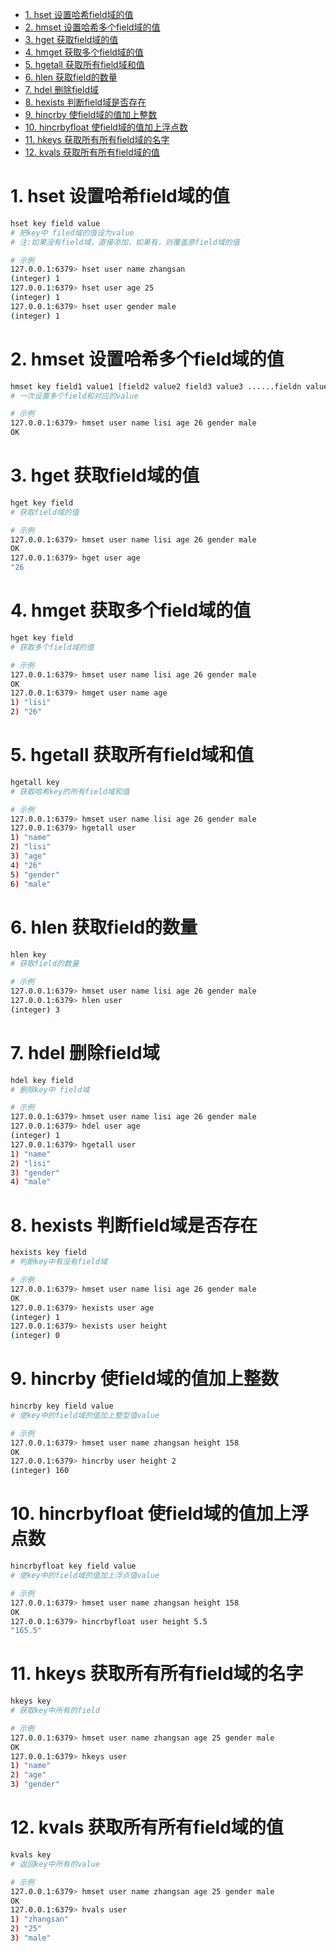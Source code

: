 - [1. hset 设置哈希field域的值](#1-hset-设置哈希field域的值)
- [2. hmset 设置哈希多个field域的值](#2-hmset-设置哈希多个field域的值)
- [3. hget 获取field域的值](#3-hget-获取field域的值)
- [4. hmget 获取多个field域的值](#4-hmget-获取多个field域的值)
- [5. hgetall 获取所有field域和值](#5-hgetall-获取所有field域和值)
- [6. hlen 获取field的数量](#6-hlen-获取field的数量)
- [7. hdel 删除field域](#7-hdel-删除field域)
- [8. hexists 判断field域是否存在](#8-hexists-判断field域是否存在)
- [9. hincrby 使field域的值加上整数](#9-hincrby-使field域的值加上整数)
- [10. hincrbyfloat 使field域的值加上浮点数](#10-hincrbyfloat-使field域的值加上浮点数)
- [11. hkeys 获取所有所有field域的名字](#11-hkeys-获取所有所有field域的名字)
- [12. kvals 获取所有所有field域的值](#12-kvals-获取所有所有field域的值)

# 1. hset 设置哈希field域的值

```bash
hset key field value
# 把key中 filed域的值设为value
# 注:如果没有field域，直接添加，如果有，则覆盖原field域的值

# 示例
127.0.0.1:6379> hset user name zhangsan
(integer) 1
127.0.0.1:6379> hset user age 25
(integer) 1
127.0.0.1:6379> hset user gender male
(integer) 1
```

# 2. hmset 设置哈希多个field域的值

```bash
hmset key field1 value1 [field2 value2 field3 value3 ......fieldn valuen]
# 一次设置多个field和对应的value

# 示例
127.0.0.1:6379> hmset user name lisi age 26 gender male
OK
```

# 3. hget 获取field域的值

```bash
hget key field
# 获取field域的值

# 示例
127.0.0.1:6379> hmset user name lisi age 26 gender male
OK
127.0.0.1:6379> hget user age
"26
```

# 4. hmget 获取多个field域的值

```bash
hget key field
# 获取多个field域的值

# 示例
127.0.0.1:6379> hmset user name lisi age 26 gender male
OK
127.0.0.1:6379> hmget user name age
1) "lisi"
2) "26"
```

# 5. hgetall 获取所有field域和值

```bash
hgetall key
# 获取哈希key的所有field域和值

# 示例
127.0.0.1:6379> hmset user name lisi age 26 gender male
127.0.0.1:6379> hgetall user
1) "name"
2) "lisi"
3) "age"
4) "26"
5) "gender"
6) "male"
```

# 6. hlen 获取field的数量

```bash
hlen key
# 获取field的数量

# 示例
127.0.0.1:6379> hmset user name lisi age 26 gender male
127.0.0.1:6379> hlen user
(integer) 3
```

# 7. hdel 删除field域

```bash
hdel key field
# 删除key中 field域

# 示例
127.0.0.1:6379> hmset user name lisi age 26 gender male
127.0.0.1:6379> hdel user age
(integer) 1
127.0.0.1:6379> hgetall user
1) "name"
2) "lisi"
3) "gender"
4) "male"
```

# 8. hexists 判断field域是否存在

```bash
hexists key field
# 判断key中有没有field域

# 示例
127.0.0.1:6379> hmset user name lisi age 26 gender male
OK
127.0.0.1:6379> hexists user age
(integer) 1
127.0.0.1:6379> hexists user height
(integer) 0
```

# 9. hincrby 使field域的值加上整数

```bash
hincrby key field value
# 使key中的field域的值加上整型值value

# 示例
127.0.0.1:6379> hmset user name zhangsan height 158
OK
127.0.0.1:6379> hincrby user height 2
(integer) 160
```

# 10. hincrbyfloat 使field域的值加上浮点数

```bash
hincrbyfloat key field value
# 使key中的field域的值加上浮点值value

# 示例
127.0.0.1:6379> hmset user name zhangsan height 158
OK
127.0.0.1:6379> hincrbyfloat user height 5.5
"165.5"
```

# 11. hkeys 获取所有所有field域的名字

```bash
hkeys key
# 获取key中所有的field

# 示例
127.0.0.1:6379> hmset user name zhangsan age 25 gender male
OK
127.0.0.1:6379> hkeys user
1) "name"
2) "age"
3) "gender"
```

# 12. kvals 获取所有所有field域的值

```bash
kvals key
# 返回key中所有的value

# 示例
127.0.0.1:6379> hmset user name zhangsan age 25 gender male
OK
127.0.0.1:6379> hvals user
1) "zhangsan"
2) "25"
3) "male"
```